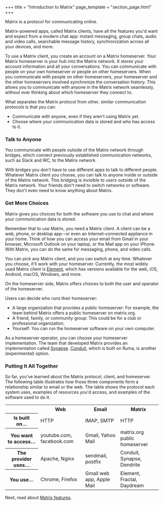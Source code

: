 +++
title = "Introduction to Matrix"
page_template = "section_page.html"
+++

Matrix is a protocol for communicating online.

Matrix-powered apps, called Matrix clients, have all the features you'd want and expect from a modern chat app: instant messaging, group chats, audio and video calls, searchable message history, synchronization across all your devices, and more.

To use a Matrix client, you create an account on a Matrix homeserver.
Your Matrix homeserver is your hub into the Matrix network.
It stores your account information and all your conversations.
You can communicate with people on your own homeserver or people on other homeservers.
When you communicate with people on other homeservers, your homeserver and the other homeservers involved synchronize the conversation history.
This allows you to communicate with anyone in the Matrix network seamlessly, without ever thinking about which homeserver they connect to.

What separates the Matrix protocol from other, similar communication protocols is that you can:

* Communicate with anyone, even if they aren't using Matrix yet.
* Choose where your communication data is stored and who has access to it.

### Talk to Anyone

You communicate with people outside of the Matrix network through bridges, which connect previously established communication networks, such as Slack and IRC, to the Matrix network.

With bridges you don't have to use different apps to talk to different people.
Whatever Matrix client you choose, you can talk to anyone inside or outside of the Matrix network.
This bridging is invisible to users outside of the Matrix network. Your friends don't need to switch networks or software.
They don't even need to know anything about Matrix.

### Get More Choices

Matrix gives you choices for both the software you use to chat and where your communication data is stored.

Remember that to use Matrix, you need a Matrix client.
A client can be a web, phone, or desktop app--or even an Internet-connected appliance in your home.
Think of how you can access your email from Gmail in your browser, Microsoft Outlook on your laptop, or the Mail app on your iPhone.
With Matrix, you can do the same for messaging, phone, and video calls.

You can pick any Matrix client, and you can switch at any time.
Whatever you choose, it'll work with your homeserver.
Currently, the most widely used Matrix client is [Element](https://element.io/), which has versions available for the web, iOS, Android, macOS, Windows, and more.

On the homeserver side, Matrix offers choices to both the user and operator of the homeserver.

Users can decide who runs their homeserver:

* A large organization that provides a public homeserver: For example, the team behind Matrix offers a public homeserver on matrix.org.
* A friend, family, or community group: This could be for a club or professional organization.
* Yourself: You can run the homeserver software on your own computer.

As a homeserver operator, you can choose your homeserver implementation.
The team that developed Matrix provides an implementation called [Synapse](https://matrix.org/docs/projects/server/synapse).
[Conduit](https://conduit.rs/), which is built on Ruma, is another (experimental) option.

### Putting It All Together

So far, you've learned about the Matrix protocol, client, and homeserver.
The following table illustrates how those three components form a relationship similar to email or the web.
The table shows the protocol each system uses, examples of resources you'd access, and examples of the software used to do it.

<div class="table-responsive">
  <table class="table table-bordered">
    <tr>
      <th></th>
      <th>Web</th>
      <th>Email</th>
      <th>Matrix</th>
    </tr>
    <tr>
      <th>Is built on…</th>
      <td>HTTP</td>
      <td>IMAP, SMTP</td>
      <td>HTTP</td>
    </tr>
    <tr>
      <th>You want to access…</th>
      <td>youtube.com, facebook.com</td>
      <td>Gmail, Yahoo Mail</td>
      <td>matrix.org public homeserver</td>
    </tr>
    <tr>
      <th>The provider uses…</th>
      <td>Apache, Nginx</td>
      <td>sendmail, postfix</td>
      <td>Conduit, Synapse, Dendrite</td>
    </tr>
    <tr>
      <th>You use…</th>
      <td>Chrome, Firefox</td>
      <td>Gmail web app, Apple Mail</td>
      <td>Element, Fractal, Daydream</td>
    </tr>
  </table>
</div>

Next, read about [Matrix features](/docs/matrix/features/).
